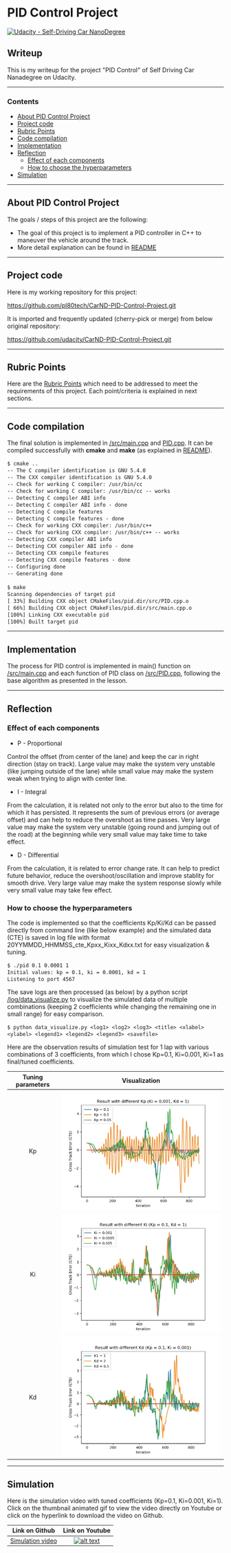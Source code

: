 # **PID Control Project** 
[![Udacity - Self-Driving Car NanoDegree](https://s3.amazonaws.com/udacity-sdc/github/shield-carnd.svg)](http://www.udacity.com/drive)

## Writeup

This is my writeup for the project "PID Control" of Self Driving Car Nanadegree on Udacity.

---

### Contents

* [About PID Control Project](#About-PID-Control-Project)
* [Project code](#Project-code)
* [Rubric Points](#Rubric-Points)
* [Code compilation](#Code-compilation)
* [Implementation](#Implementation)
* [Reflection](#Reflection)
	* [Effect of each components](#Effect-of-each-components)
	* [How to choose the hyperparameters](#How-to-choose-the-hyperparameters)
* [Simulation](#Simulation)

[//]: # (Image References)

[tuneKp]: ./log/Kp_tuning.jpg "Result with different Kp"
[tuneKi]: ./log/Ki_tuning.jpg "Result with different Ki"
[tuneKd]: ./log/Kd_tuning.jpg "Result with different Kd"

[animation]: ./output/SimulationWithTunedCoefficient.gif "Simulation with tuned coefficients"

---
## About PID Control Project

The goals / steps of this project are the following:

* The goal of this project is to implement a PID controller in C++ to maneuver the vehicle around the track.
* More detail explanation can be found in [README](https://github.com/pl80tech/CarND-PID-Control-Project/blob/master/README.md)

---
## Project code

Here is my working repository for this project:

https://github.com/pl80tech/CarND-PID-Control-Project.git

It is imported and frequently updated (cherry-pick or merge) from below original repository:

https://github.com/udacity/CarND-PID-Control-Project.git

---
## Rubric Points

Here are the [Rubric Points](https://review.udacity.com/#!/rubrics/1972/view) which need to be addressed to meet the requirements of this project. Each point/criteria is explained in next sections.

---
## Code compilation

The final solution is implemented in [/src/main.cpp](https://github.com/pl80tech/CarND-PID-Control-Project/blob/master/src/main.cpp) and [PID.cpp](https://github.com/pl80tech/CarND-PID-Control-Project/blob/master/src/PID.cpp). It can be compiled successfully with **cmake** and **make** (as explained in [README](https://github.com/pl80tech/CarND-PID-Control-Project/blob/master/README.md)).

```shell
$ cmake ..
-- The C compiler identification is GNU 5.4.0
-- The CXX compiler identification is GNU 5.4.0
-- Check for working C compiler: /usr/bin/cc
-- Check for working C compiler: /usr/bin/cc -- works
-- Detecting C compiler ABI info
-- Detecting C compiler ABI info - done
-- Detecting C compile features
-- Detecting C compile features - done
-- Check for working CXX compiler: /usr/bin/c++
-- Check for working CXX compiler: /usr/bin/c++ -- works
-- Detecting CXX compiler ABI info
-- Detecting CXX compiler ABI info - done
-- Detecting CXX compile features
-- Detecting CXX compile features - done
-- Configuring done
-- Generating done

$ make
Scanning dependencies of target pid
[ 33%] Building CXX object CMakeFiles/pid.dir/src/PID.cpp.o
[ 66%] Building CXX object CMakeFiles/pid.dir/src/main.cpp.o
[100%] Linking CXX executable pid
[100%] Built target pid
```

---
## Implementation

The process for PID control is implemented in main() function on [/src/main.cpp](https://github.com/pl80tech/CarND-PID-Control-Project/blob/master/src/main.cpp) and each function of PID class on [/src/PID.cpp](https://github.com/pl80tech/CarND-PID-Control-Project/blob/master/src/PID.cpp), following the base algorithm as presented in the lesson.

---
## Reflection

### Effect of each components

* P - Proportional

 Control the offset (from center of the lane) and keep the car in right direction (stay on track). Large value may make the system very unstable (like jumping outside of the lane) while small value may make the system weak when trying to align with center line.

* I - Integral

 From the calculation, it is related not only to the error but also to the time for which it has persisted. It represents the sum of previous errors (or average offset) and can help to reduce the overshoot as time passes. Very large value may make the system very unstable (going round and jumping out of the road) at the beginning while very small value may take time to take effect.

* D - Differential

 From the calculation, it is related to error change rate. It can help to predict future behavior, reduce the overshoot/oscillation and improve stablity for smooth drive. Very large value may make the system response slowly while very small value may take few effect.

### How to choose the hyperparameters

The code is implemented so that the coefficients Kp/Ki/Kd can be passed directly from command line (like below example) and the simulated data (CTE) is saved in log file with format 20YYMMDD_HHMMSS_cte_Kpxx_Kixx_Kdxx.txt for easy visualization & tuning.

```shell
$ ./pid 0.1 0.0001 1
Initial values: kp = 0.1, ki = 0.0001, kd = 1
Listening to port 4567
```

The save logs are then processed (as below) by a python script [/log/data_visualize.py](https://github.com/pl80tech/CarND-PID-Control-Project/blob/master/log/data_visualize.py) to visualize the simulated data of multiple combinations (keeping 2 coefficients while changing the remaining one in small range) for easy comparison.

```shell
$ python data_visualize.py <log1> <log2> <log3> <title> <xlabel> <ylabel> <legend1> <legend2> <legend3> <savefile>
```

Here are the observation results of simulation test for 1 lap with various combinations of 3 coefficients, from which I chose Kp=0.1, Ki=0.001, Ki=1 as final/tuned coefficients.

| Tuning parameters       | Visualization           |
|:-----------------------:|:-----------------------:|
| Kp                      | ![alt text][tuneKp]     |
| Ki                      | ![alt text][tuneKi]     |
| Kd                      | ![alt text][tuneKd]     |

---
## Simulation

Here is the simulation video with tuned coefficients (Kp=0.1, Ki=0.001, Ki=1). Click on the thumbnail animated gif to view the video directly on Youtube or click on the hyperlink to download the video on Github.

| Link on Github | Link on Youtube |
|:--------------:|:---------------:|
| [Simulation video](https://github.com/pl80tech/CarND-PID-Control-Project/blob/master/output/SimulationWithTunedCoefficient.mp4) | [![alt text][animation]](https://www.youtube.com/watch?v=zLosrupTjGo) |